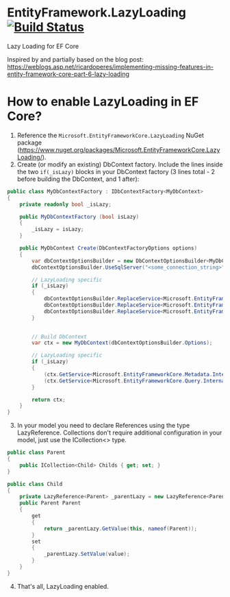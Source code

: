 # EntityFramework.LazyLoading [![Build Status](https://travis-ci.org/darxis/EntityFramework.LazyLoading.svg?branch=dev)](https://travis-ci.org/darxis/EntityFramework.LazyLoading)
Lazy Loading for EF Core

Inspired by and partially based on the blog post: https://weblogs.asp.net/ricardoperes/implementing-missing-features-in-entity-framework-core-part-6-lazy-loading

# How to enable LazyLoading in EF Core?

1. Reference the `Microsoft.EntityFrameworkCore.LazyLoading` NuGet package (https://www.nuget.org/packages/Microsoft.EntityFrameworkCore.LazyLoading/).
2. Create (or modify an existing) DbContext factory. Include the lines inside the two `if(_isLazy)` blocks in your DbContext factory (3 lines total - 2 before building the DbContext, and 1 after):
```c#
public class MyDbContextFactory : IDbContextFactory<MyDbContext>
{
    private readonly bool _isLazy;

    public MyDbContextFactory (bool isLazy)
    {
        _isLazy = isLazy;
    }

    public MyDbContext Create(DbContextFactoryOptions options)
    {
        var dbContextOptionsBuilder = new DbContextOptionsBuilder<MyDbContext>();
        dbContextOptionsBuilder.UseSqlServer("<some_connection_string>");

        // LazyLoading specific
        if (_isLazy)
        {
            dbContextOptionsBuilder.ReplaceService<Microsoft.EntityFrameworkCore.Metadata.Internal.IEntityMaterializerSource, Microsoft.EntityFrameworkCore.LazyLoading.Metadata.Internal.LazyLoadingEntityMaterializerSource<MyDbContext>>();
            dbContextOptionsBuilder.ReplaceService<Microsoft.EntityFrameworkCore.Internal.IConcurrencyDetector, Microsoft.EntityFrameworkCore.LazyLoading.Internal.ConcurrencyDetector>();
            dbContextOptionsBuilder.ReplaceService<Microsoft.EntityFrameworkCore.Query.Internal.ICompiledQueryCache, Microsoft.EntityFrameworkCore.LazyLoading.Query.Internal.PerDbContextCompiledQueryCache>();
        }
            

        // Build DbContext
        var ctx = new MyDbContext(dbContextOptionsBuilder.Options);

        // LazyLoading specific
        if (_isLazy)
        {
            (ctx.GetService<Microsoft.EntityFrameworkCore.Metadata.Internal.IEntityMaterializerSource>() as Microsoft.EntityFrameworkCore.LazyLoading.Metadata.Internal.LazyLoadingEntityMaterializerSource<MyDbContext>).SetDbContext(ctx);
            (ctx.GetService<Microsoft.EntityFrameworkCore.Query.Internal.ICompiledQueryCache>() as Microsoft.EntityFrameworkCore.LazyLoading.Query.Internal.PerDbContextCompiledQueryCache).SetDbContext(ctx);
        }

        return ctx;
    }
}
```
3. In your model you need to declare References using the type LazyReference<T>. Collections don't require additional configuration in your model, just use the ICollection<> type.
```c#
public class Parent
{
    public ICollection<Child> Childs { get; set; }
}

public class Child
{
    private LazyReference<Parent> _parentLazy = new LazyReference<Parent>();
    public Parent Parent
    {
        get
        {
            return _parentLazy.GetValue(this, nameof(Parent));
        }
        set
        {
            _parentLazy.SetValue(value);
        }
    }
}
```
4. That's all, LazyLoading enabled.

